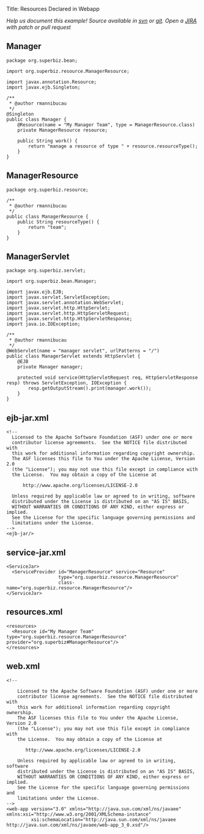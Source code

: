 Title: Resources Declared in Webapp

*Help us document this example! Source available in [svn](http://svn.apache.org/repos/asf/openejb/trunk/openejb/examples/resources-declared-in-webapp) or [git](https://github.com/apache/openejb/tree/trunk/openejb/examples/resources-declared-in-webapp). Open a [JIRA](https://issues.apache.org/jira/browse/TOMEE) with patch or pull request*

## Manager

    package org.superbiz.bean;
    
    import org.superbiz.resource.ManagerResource;
    
    import javax.annotation.Resource;
    import javax.ejb.Singleton;
    
    /**
     * @author rmannibucau
     */
    @Singleton
    public class Manager {
        @Resource(name = "My Manager Team", type = ManagerResource.class)
        private ManagerResource resource;
    
        public String work() {
            return "manage a resource of type " + resource.resourceType();
        }
    }

## ManagerResource

    package org.superbiz.resource;
    
    /**
     * @author rmannibucau
     */
    public class ManagerResource {
        public String resourceType() {
            return "team";
        }
    }

## ManagerServlet

    package org.superbiz.servlet;
    
    import org.superbiz.bean.Manager;
    
    import javax.ejb.EJB;
    import javax.servlet.ServletException;
    import javax.servlet.annotation.WebServlet;
    import javax.servlet.http.HttpServlet;
    import javax.servlet.http.HttpServletRequest;
    import javax.servlet.http.HttpServletResponse;
    import java.io.IOException;
    
    /**
     * @author rmannibucau
     */
    @WebServlet(name = "manager servlet", urlPatterns = "/")
    public class ManagerServlet extends HttpServlet {
        @EJB
        private Manager manager;
    
        protected void service(HttpServletRequest req, HttpServletResponse resp) throws ServletException, IOException {
            resp.getOutputStream().print(manager.work());
        }
    }

## ejb-jar.xml

    <!--
      Licensed to the Apache Software Foundation (ASF) under one or more
      contributor license agreements.  See the NOTICE file distributed with
      this work for additional information regarding copyright ownership.
      The ASF licenses this file to You under the Apache License, Version 2.0
      (the "License"); you may not use this file except in compliance with
      the License.  You may obtain a copy of the License at
    
          http://www.apache.org/licenses/LICENSE-2.0
    
      Unless required by applicable law or agreed to in writing, software
      distributed under the License is distributed on an "AS IS" BASIS,
      WITHOUT WARRANTIES OR CONDITIONS OF ANY KIND, either express or implied.
      See the License for the specific language governing permissions and
      limitations under the License.
    -->
    <ejb-jar/>
    

## service-jar.xml

    <ServiceJar>
      <ServiceProvider id="ManagerResource" service="Resource"
                       type="org.superbiz.resource.ManagerResource"
                       class-name="org.superbiz.resource.ManagerResource"/>
    </ServiceJar>
    

## resources.xml

    <resources>
      <Resource id="My Manager Team" type="org.superbiz.resource.ManagerResource" provider="org.superbiz#ManagerResource"/>
    </resources>
    

## web.xml

    <!--
    
        Licensed to the Apache Software Foundation (ASF) under one or more
        contributor license agreements.  See the NOTICE file distributed with
        this work for additional information regarding copyright ownership.
        The ASF licenses this file to You under the Apache License, Version 2.0
        (the "License"); you may not use this file except in compliance with
        the License.  You may obtain a copy of the License at
    
           http://www.apache.org/licenses/LICENSE-2.0
    
        Unless required by applicable law or agreed to in writing, software
        distributed under the License is distributed on an "AS IS" BASIS,
        WITHOUT WARRANTIES OR CONDITIONS OF ANY KIND, either express or implied.
        See the License for the specific language governing permissions and
        limitations under the License.
    -->
    <web-app version="3.0" xmlns="http://java.sun.com/xml/ns/javaee" xmlns:xsi="http://www.w3.org/2001/XMLSchema-instance"
             xsi:schemaLocation="http://java.sun.com/xml/ns/javaee http://java.sun.com/xml/ns/javaee/web-app_3_0.xsd"/>
    
